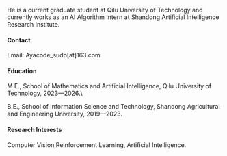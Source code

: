 He is a current graduate student at Qilu University of Technology and currently works as an AI Algorithm Intern at Shandong Artificial Intelligence Research Institute.

#### Contact

Email: Ayacode_sudo[at]163.com

#### Education
M.E., School of Mathematics and Artificial Intelligence, Qilu University of Technology, 2023—2026.\

B.E., School of Information Science and Technology, Shandong Agricultural and Engineering University, 2019—2023.

#### Research Interests
Computer Vision,Reinforcement Learning, Artificial Intelligence.

